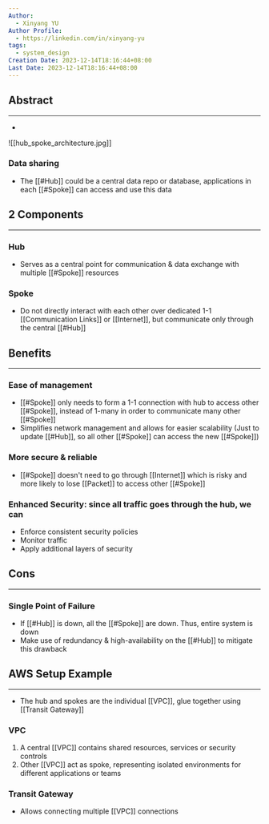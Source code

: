 ```yaml
---
Author:
  - Xinyang YU
Author Profile:
  - https://linkedin.com/in/xinyang-yu
tags:
  - system_design
Creation Date: 2023-12-14T18:16:44+08:00
Last Date: 2023-12-14T18:16:44+08:00
---
```

## Abstract
---
- 
![[hub_spoke_architecture.jpg]]
### Data sharing
- The [[#Hub]] could be a central data repo or database, applications in each [[#Spoke]] can access and use this data


## 2 Components
---
### Hub
- Serves as a central point for communication & data exchange with multiple [[#Spoke]] resources 

### Spoke
- Do not directly interact with each other over dedicated 1-1 [[Communication Links]] or [[Internet]], but communicate only through the central [[#Hub]]

## Benefits
---
### Ease of management
- [[#Spoke]] only needs to form a 1-1 connection with hub to access other [[#Spoke]], instead of 1-many in order to communicate many other [[#Spoke]]
- Simplifies network management and allows for easier scalability (Just to update [[#Hub]], so all other [[#Spoke]] can access the new [[#Spoke]])
### More secure & reliable
- [[#Spoke]] doesn't need to go through [[Internet]] which is risky and more likely to lose [[Packet]] to access other [[#Spoke]]
### Enhanced Security: since all traffic goes through the hub, we can
- Enforce consistent security policies
- Monitor traffic
- Apply additional layers of security 

## Cons
---
### Single Point of Failure
- If [[#Hub]] is down, all the [[#Spoke]] are down. Thus, entire system is down
- Make use of redundancy & high-availability on the [[#Hub]] to mitigate this drawback

## AWS Setup Example
---
- The hub and spokes are the individual [[VPC]], glue together using [[Transit Gateway]]

### VPC
1. A central [[VPC]] contains shared resources, services or security controls
2. Other [[VPC]] act as spoke, representing isolated environments for different applications or teams

### Transit Gateway
- Allows connecting multiple [[VPC]] connections